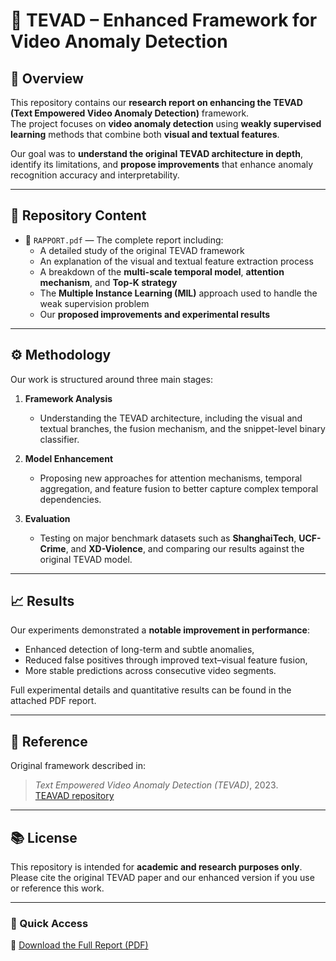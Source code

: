 # 🚀 TEVAD – Enhanced Framework for Video Anomaly Detection

## 🧠 Overview
This repository contains our **research report on enhancing the TEVAD (Text Empowered Video Anomaly Detection)** framework.  
The project focuses on **video anomaly detection** using **weakly supervised learning** methods that combine both **visual and textual features**.

Our goal was to **understand the original TEVAD architecture in depth**, identify its limitations, and **propose improvements** that enhance anomaly recognition accuracy and interpretability.

---

## 🧩 Repository Content
- 📄 `RAPPORT.pdf` — The complete report including:
  - A detailed study of the original TEVAD framework  
  - An explanation of the visual and textual feature extraction process  
  - A breakdown of the **multi-scale temporal model**, **attention mechanism**, and **Top-K strategy**  
  - The **Multiple Instance Learning (MIL)** approach used to handle the weak supervision problem  
  - Our **proposed improvements and experimental results**

---

## ⚙️ Methodology
Our work is structured around three main stages:

1. **Framework Analysis**  
   - Understanding the TEVAD architecture, including the visual and textual branches, the fusion mechanism, and the snippet-level binary classifier.  

2. **Model Enhancement**  
   - Proposing new approaches for attention mechanisms, temporal aggregation, and feature fusion to better capture complex temporal dependencies.  

3. **Evaluation**  
   - Testing on major benchmark datasets such as **ShanghaiTech**, **UCF-Crime**, and **XD-Violence**, and comparing our results against the original TEVAD model.

---

## 📈 Results
Our experiments demonstrated a **notable improvement in performance**:
- Enhanced detection of long-term and subtle anomalies,  
- Reduced false positives through improved text–visual feature fusion,  
- More stable predictions across consecutive video segments.

Full experimental details and quantitative results can be found in the attached PDF report.

---

## 🧾 Reference
Original framework described in:  
> *Text Empowered Video Anomaly Detection (TEVAD)*, 2023.  
> [TEAVAD repository](https://github.com/coranholmes/TEVAD)

---

## 📚 License
This repository is intended for **academic and research purposes only**.  
Please cite the original TEVAD paper and our enhanced version if you use or reference this work.

---

### 🔗 Quick Access
📄 [Download the Full Report (PDF)](./RAPPORT.pdf)